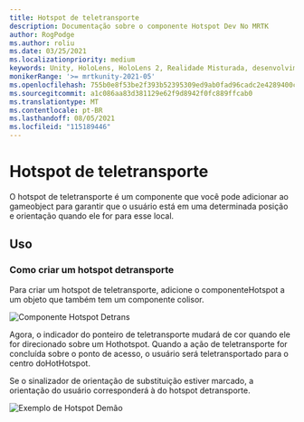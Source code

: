 ```yaml
---
title: Hotspot de teletransporte
description: Documentação sobre o componente Hotspot Dev No MRTK
author: RogPodge
ms.author: roliu
ms.date: 03/25/2021
ms.localizationpriority: medium
keywords: Unity, HoloLens, HoloLens 2, Realidade Misturada, desenvolvimento, MRTK, sistema Dev, Hotspot DeTransporte
monikerRange: '>= mrtkunity-2021-05'
ms.openlocfilehash: 755b0e8f53be2f393b52395309ed9ab0fad96cadc2e4289400cfff45a99aa6a7
ms.sourcegitcommit: a1c086aa83d381129e62f9d8942f0fc889ffcab0
ms.translationtype: MT
ms.contentlocale: pt-BR
ms.lasthandoff: 08/05/2021
ms.locfileid: "115189446"
---
```

# <a name="teleport-hotspot"></a>Hotspot de teletransporte

O hotspot de teletransporte é um componente que você pode adicionar ao gameobject para garantir que o usuário está em uma determinada posição e orientação quando ele for para esse local.

## <a name="usage"></a>Uso

### <a name="how-to-create-a-teleport-hotspot"></a>Como criar um hotspot detransporte

Para criar um hotspot de teletransporte, adicione o componenteHotspot a um objeto que também tem um componente colisor. 

![Componente Hotspot Detrans](../images/teleport/TeleportHotspotComponent.png)

Agora, o indicador do ponteiro de teletransporte mudará de cor quando ele for direcionado sobre um Hothotspot. Quando a ação de teletransporte for concluída sobre o ponto de acesso, o usuário será teletransportado para o centro doHotHotspot.

Se o sinalizador de orientação de substituição estiver marcado, a orientação do usuário corresponderá à do hotspot detransporte.

![Exemplo de Hotspot Demão](../images/teleport/TeleportHotspotExample.gif)
